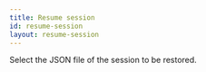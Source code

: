 ```yaml
---
title: Resume session
id: resume-session
layout: resume-session
---
```

Select the JSON file of the session to be restored.